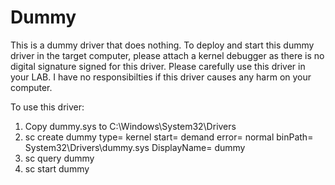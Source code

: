 # Dummy
This is a dummy driver that does nothing. To deploy and start this dummy driver in the target computer, please attach a kernel debugger as there is no digital signature signed for this driver. Please carefully use this driver in your LAB. I have no responsibilties if this driver causes any harm on your computer.

To use this driver:

1. Copy dummy.sys to C:\Windows\System32\Drivers
2. sc create dummy type= kernel start= demand error= normal binPath= System32\Drivers\dummy.sys DisplayName= dummy
3. sc query dummy
4. sc start dummy
